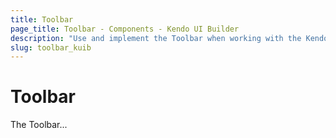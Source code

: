 ```yaml
---
title: Toolbar
page_title: Toolbar - Components - Kendo UI Builder
description: "Use and implement the Toolbar when working with the Kendo UI Builder tool for creating and managing Angular and AngularJS-based web applications."
slug: toolbar_kuib
---
```


# Toolbar

The Toolbar...

<!-- screen -->
